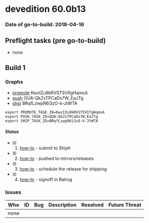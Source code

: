 # devedition 60.0b13

### Date of go-to-build: 2018-04-16

## Preflight tasks (pre go-to-build)
- none

## Build 1  

### Graphs
* [promote](https://tools.taskcluster.net/push-inspector/#/KwxIZu9kRVST5VIfgHqmsA) KwxIZu9kRVST5VIfgHqmsA
* [push](https://tools.taskcluster.net/push-inspector/#/OUA-QkZxTPCaDs7W_EaJTg) OUA-QkZxTPCaDs7W_EaJTg
* [ship](https://tools.taskcluster.net/push-inspector/#/BRqfLzwpR6i3zO-k-JtWTA) BRqfLzwpR6i3zO-k-JtWTA
```
export PROMOTE_TASK_ID=KwxIZu9kRVST5VIfgHqmsA
export PUSH_TASK_ID=OUA-QkZxTPCaDs7W_EaJTg
export SHIP_TASK_ID=BRqfLzwpR6i3zO-k-JtWTA
```


#### Status
- [x] 1.  [how-to](https://wiki.mozilla.org/Release:Release_Automation_on_Mercurial:Starting_a_Release#Submit_to_Ship_It)  - submit to Shipit
- [x] 2.  [how-to](https://github.com/mozilla-releng/releasewarrior-2.0/blob/master/docs/release-promotion/desktop/howto.md#push-artifacts-to-releases-directory)  - pushed to mirrors/releases
- [x] 3.  [how-to](https://github.com/mozilla-releng/releasewarrior-2.0/blob/master/docs/release-promotion/desktop/howto.md#ship-the-release)  - schedule the release for shipping
- [x] 4.  [how-to](https://github.com/mozilla-releng/releasewarrior-2.0/blob/master/docs/release-promotion/desktop/howto.md#obtain-sign-offs-for-changes)  - signoff in Balrog

### Issues
| Who                 | ID               | Bug                                                                 | Description                | Resolved                | Future Threat                |
| ------------------- | ---------------- | ------------------------------------------------------------------- | -------------------------- | ----------------------- | ---------------------------- |
| none | | | | | |

